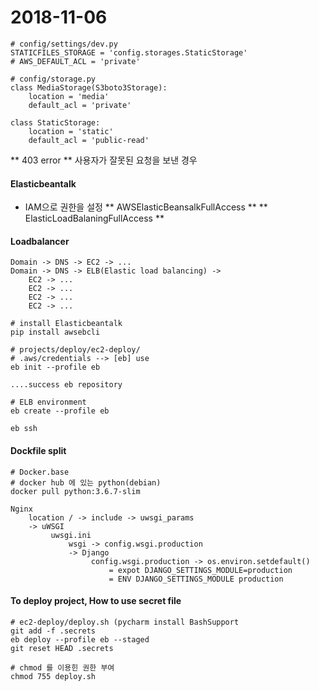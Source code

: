 # 2018-11-06
```
# config/settings/dev.py
STATICFILES_STORAGE = 'config.storages.StaticStorage'
# AWS_DEFAULT_ACL = 'private'

# config/storage.py
class MediaStorage(S3boto3Storage):
	location = 'media'
	default_acl = 'private'

class StaticStorage:
	location = 'static'
	default_acl = 'public-read'
```

** 403 error ** 사용자가 잘못된 요청을 보낸 경우

#### Elasticbeantalk
- IAM으로 권한을 설정
** AWSElasticBeansalkFullAccess **
** ElasticLoadBalaningFullAccess **

#### Loadbalancer
```
Domain -> DNS -> EC2 -> ...
Domain -> DNS -> ELB(Elastic load balancing) -> 
    EC2 -> ...
    EC2 -> ...
    EC2 -> ...
    EC2 -> ...
```

```
# install Elasticbeantalk
pip install awsebcli

# projects/deploy/ec2-deploy/
# .aws/credentials --> [eb] use
eb init --profile eb

....success eb repository

# ELB environment
eb create --profile eb

eb ssh
```

#### Dockfile split
```
# Docker.base
# docker hub 에 있는 python(debian)
docker pull python:3.6.7-slim
```

```
Nginx
	location / -> include -> uwsgi_params
	-> uWSGI
	     uwsgi.ini
	         wsgi -> config.wsgi.production
	         -> Django
	              config.wsgi.production -> os.environ.setdefault()
	                  = expot DJANGO_SETTINGS_MODULE=production
	                  = ENV DJANGO_SETTINGS_MODULE production
```

#### To deploy project, How to use secret file
```
# ec2-deploy/deploy.sh (pycharm install BashSupport
git add -f .secrets
eb deploy --profile eb --staged
git reset HEAD .secrets

# chmod 를 이용힌 권한 부여
chmod 755 deploy.sh
```